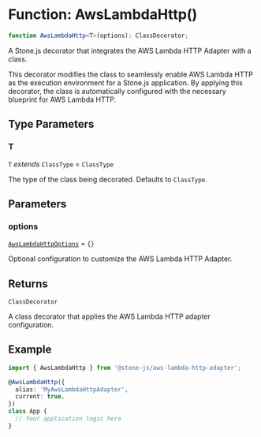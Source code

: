 # Function: AwsLambdaHttp()

```ts
function AwsLambdaHttp<T>(options): ClassDecorator;
```

A Stone.js decorator that integrates the AWS Lambda HTTP Adapter with a class.

This decorator modifies the class to seamlessly enable AWS Lambda HTTP as the
execution environment for a Stone.js application. By applying this decorator,
the class is automatically configured with the necessary blueprint for AWS Lambda HTTP.

## Type Parameters

### T

`T` *extends* `ClassType` = `ClassType`

The type of the class being decorated. Defaults to `ClassType`.

## Parameters

### options

[`AwsLambdaHttpOptions`](../interfaces/AwsLambdaHttpOptions.md) = `{}`

Optional configuration to customize the AWS Lambda HTTP Adapter.

## Returns

`ClassDecorator`

A class decorator that applies the AWS Lambda HTTP adapter configuration.

## Example

```typescript
import { AwsLambdaHttp } from '@stone-js/aws-lambda-http-adapter';

@AwsLambdaHttp({
  alias: 'MyAwsLambdaHttpAdapter',
  current: true,
})
class App {
  // Your application logic here
}
```
